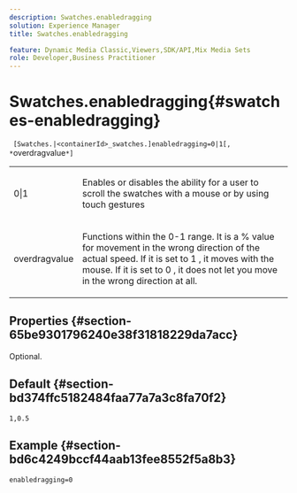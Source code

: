 ```yaml
---
description: Swatches.enabledragging
solution: Experience Manager
title: Swatches.enabledragging

feature: Dynamic Media Classic,Viewers,SDK/API,Mix Media Sets
role: Developer,Business Practitioner
---
```


# Swatches.enabledragging{#swatches-enabledragging}

 ` [Swatches.|<containerId>_swatches.]enabledragging=0|1[, *`overdragvalue`*]`

<table id="table_B1363BFD20204093AAB326A1AB503B93"> 
 <tbody> 
  <tr> 
   <td> <p> <span class="codeph"> 0|1 </span> </p> </td> 
   <td> <p> Enables or disables the ability for a user to scroll the swatches with a mouse or by using touch gestures </p> </td> 
  </tr> 
  <tr> 
   <td> <p> <span class="codeph"> <span class="varname"> overdragvalue </span> </span> </p> </td> 
   <td> <p> Functions within the <span class="codeph"> 0-1 </span> range. It is a <span class="codeph"> % </span> value for movement in the wrong direction of the actual speed. If it is set to <span class="codeph"> 1 </span>, it moves with the mouse. If it is set to <span class="codeph"> 0 </span>, it does not let you move in the wrong direction at all. </p> </td> 
  </tr> 
 </tbody> 
</table>

## Properties {#section-65be9301796240e38f31818229da7acc}

Optional.

## Default {#section-bd374ffc5182484faa77a7a3c8fa70f2}

`1,0.5`

## Example {#section-bd6c4249bccf44aab13fee8552f5a8b3}

`enabledragging=0` 
